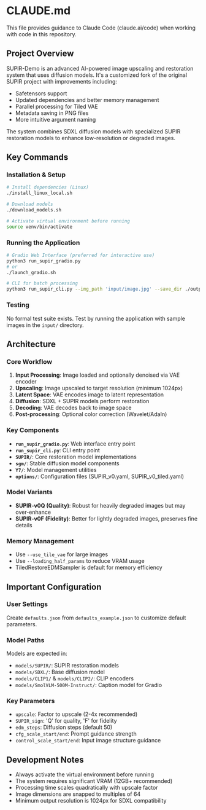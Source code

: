 # CLAUDE.md

This file provides guidance to Claude Code (claude.ai/code) when working with code in this repository.

## Project Overview

SUPIR-Demo is an advanced AI-powered image upscaling and restoration system that uses diffusion models. It's a customized fork of the original SUPIR project with improvements including:
- Safetensors support
- Updated dependencies and better memory management
- Parallel processing for Tiled VAE
- Metadata saving in PNG files
- More intuitive argument naming

The system combines SDXL diffusion models with specialized SUPIR restoration models to enhance low-resolution or degraded images.

## Key Commands

### Installation & Setup
```bash
# Install dependencies (Linux)
./install_linux_local.sh

# Download models
./download_models.sh

# Activate virtual environment before running
source venv/bin/activate
```

### Running the Application
```bash
# Gradio Web Interface (preferred for interactive use)
python3 run_supir_gradio.py
# or
./launch_gradio.sh

# CLI for batch processing
python3 run_supir_cli.py --img_path 'input/image.jpg' --save_dir ./output --SUPIR_sign Q --upscale 2
```

### Testing
No formal test suite exists. Test by running the application with sample images in the `input/` directory.

## Architecture

### Core Workflow
1. **Input Processing**: Image loaded and optionally denoised via VAE encoder
2. **Upscaling**: Image upscaled to target resolution (minimum 1024px)
3. **Latent Space**: VAE encodes image to latent representation
4. **Diffusion**: SDXL + SUPIR models perform restoration
5. **Decoding**: VAE decodes back to image space
6. **Post-processing**: Optional color correction (Wavelet/AdaIn)

### Key Components
- **`run_supir_gradio.py`**: Web interface entry point
- **`run_supir_cli.py`**: CLI entry point
- **`SUPIR/`**: Core restoration model implementations
- **`sgm/`**: Stable diffusion model components
- **`Y7/`**: Model management utilities
- **`options/`**: Configuration files (SUPIR_v0.yaml, SUPIR_v0_tiled.yaml)

### Model Variants
- **SUPIR-v0Q (Quality)**: Robust for heavily degraded images but may over-enhance
- **SUPIR-v0F (Fidelity)**: Better for lightly degraded images, preserves fine details

### Memory Management
- Use `--use_tile_vae` for large images
- Use `--loading_half_params` to reduce VRAM usage
- TiledRestoreEDMSampler is default for memory efficiency

## Important Configuration

### User Settings
Create `defaults.json` from `defaults_example.json` to customize default parameters.

### Model Paths
Models are expected in:
- `models/SUPIR/`: SUPIR restoration models
- `models/SDXL/`: Base diffusion model
- `models/CLIP1/` & `models/CLIP2/`: CLIP encoders
- `models/SmolVLM-500M-Instruct/`: Caption model for Gradio

### Key Parameters
- `upscale`: Factor to upscale (2-4x recommended)
- `SUPIR_sign`: 'Q' for quality, 'F' for fidelity
- `edm_steps`: Diffusion steps (default 50)
- `cfg_scale_start/end`: Prompt guidance strength
- `control_scale_start/end`: Input image structure guidance

## Development Notes

- Always activate the virtual environment before running
- The system requires significant VRAM (12GB+ recommended)
- Processing time scales quadratically with upscale factor
- Image dimensions are snapped to multiples of 64
- Minimum output resolution is 1024px for SDXL compatibility